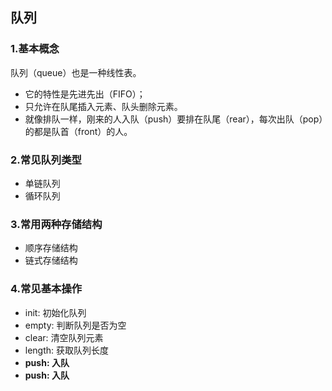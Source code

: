 ## 队列

### 1.基本概念

队列（queue）也是一种线性表。
- 它的特性是先进先出（FIFO）；
- 只允许在队尾插入元素、队头删除元素。
- 就像排队一样，刚来的人入队（push）要排在队尾（rear），每次出队（pop）的都是队首（front）的人。

### 2.常见队列类型
- 单链队列
- 循环队列

### 3.常用两种存储结构
- 顺序存储结构
- 链式存储结构


### 4.常见基本操作
- init: 初始化队列
- empty: 判断队列是否为空
- clear: 清空队列元素
- length: 获取队列长度
- **push: 入队**
- **push: 入队**
